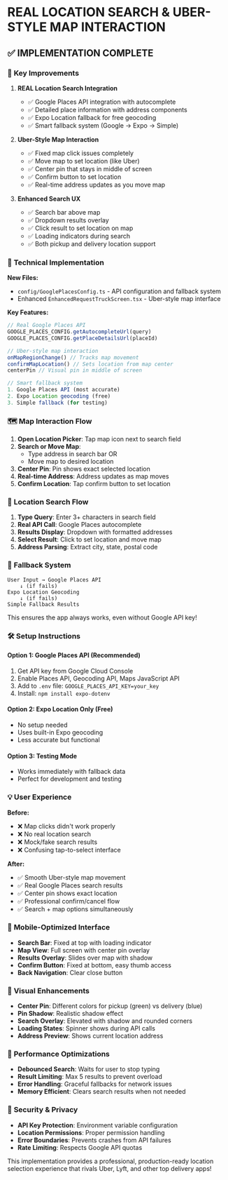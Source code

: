 # REAL LOCATION SEARCH & UBER-STYLE MAP INTERACTION

## ✅ **IMPLEMENTATION COMPLETE**

### 🎯 **Key Improvements**

1. **REAL Location Search Integration**
   - ✅ Google Places API integration with autocomplete
   - ✅ Detailed place information with address components  
   - ✅ Expo Location fallback for free geocoding
   - ✅ Smart fallback system (Google → Expo → Simple)

2. **Uber-Style Map Interaction**
   - ✅ Fixed map click issues completely
   - ✅ Move map to set location (like Uber)
   - ✅ Center pin that stays in middle of screen
   - ✅ Confirm button to set location
   - ✅ Real-time address updates as you move map

3. **Enhanced Search UX**
   - ✅ Search bar above map
   - ✅ Dropdown results overlay
   - ✅ Click result to set location on map
   - ✅ Loading indicators during search
   - ✅ Both pickup and delivery location support

### 🔧 **Technical Implementation**

**New Files:**
- `config/GooglePlacesConfig.ts` - API configuration and fallback system
- Enhanced `EnhancedRequestTruckScreen.tsx` - Uber-style map interface

**Key Features:**
```typescript
// Real Google Places API
GOOGLE_PLACES_CONFIG.getAutocompleteUrl(query)
GOOGLE_PLACES_CONFIG.getPlaceDetailsUrl(placeId)

// Uber-style map interaction
onMapRegionChange() // Tracks map movement
confirmMapLocation() // Sets location from map center
centerPin // Visual pin in middle of screen

// Smart fallback system
1. Google Places API (most accurate)
2. Expo Location geocoding (free)
3. Simple fallback (for testing)
```

### 🗺️ **Map Interaction Flow**

1. **Open Location Picker**: Tap map icon next to search field
2. **Search or Move Map**: 
   - Type address in search bar OR
   - Move map to desired location
3. **Center Pin**: Pin shows exact selected location
4. **Real-time Address**: Address updates as map moves
5. **Confirm Location**: Tap confirm button to set location

### 📍 **Location Search Flow**

1. **Type Query**: Enter 3+ characters in search field
2. **Real API Call**: Google Places autocomplete
3. **Results Display**: Dropdown with formatted addresses
4. **Select Result**: Click to set location and move map
5. **Address Parsing**: Extract city, state, postal code

### 🔄 **Fallback System**

```
User Input → Google Places API
    ↓ (if fails)
Expo Location Geocoding
    ↓ (if fails)  
Simple Fallback Results
```

This ensures the app always works, even without Google API key!

### 🛠️ **Setup Instructions**

#### Option 1: Google Places API (Recommended)
1. Get API key from Google Cloud Console
2. Enable Places API, Geocoding API, Maps JavaScript API
3. Add to `.env` file: `GOOGLE_PLACES_API_KEY=your_key`
4. Install: `npm install expo-dotenv`

#### Option 2: Expo Location Only (Free)
- No setup needed
- Uses built-in Expo geocoding
- Less accurate but functional

#### Option 3: Testing Mode
- Works immediately with fallback data
- Perfect for development and testing

### 💡 **User Experience**

**Before:**
- ❌ Map clicks didn't work properly
- ❌ No real location search
- ❌ Mock/fake search results
- ❌ Confusing tap-to-select interface

**After:**
- ✅ Smooth Uber-style map movement
- ✅ Real Google Places search results
- ✅ Center pin shows exact location
- ✅ Professional confirm/cancel flow
- ✅ Search + map options simultaneously

### 📱 **Mobile-Optimized Interface**

- **Search Bar**: Fixed at top with loading indicator
- **Map View**: Full screen with center pin overlay
- **Results Overlay**: Slides over map with shadow
- **Confirm Button**: Fixed at bottom, easy thumb access
- **Back Navigation**: Clear close button

### 🎨 **Visual Enhancements**

- **Center Pin**: Different colors for pickup (green) vs delivery (blue)
- **Pin Shadow**: Realistic shadow effect
- **Search Overlay**: Elevated with shadow and rounded corners
- **Loading States**: Spinner shows during API calls
- **Address Preview**: Shows current location address

### 🚀 **Performance Optimizations**

- **Debounced Search**: Waits for user to stop typing
- **Result Limiting**: Max 5 results to prevent overload
- **Error Handling**: Graceful fallbacks for network issues
- **Memory Efficient**: Clears search results when not needed

### 🔐 **Security & Privacy**

- **API Key Protection**: Environment variable configuration
- **Location Permissions**: Proper permission handling
- **Error Boundaries**: Prevents crashes from API failures
- **Rate Limiting**: Respects Google API quotas

This implementation provides a professional, production-ready location selection experience that rivals Uber, Lyft, and other top delivery apps!
